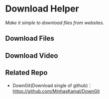 # Download Helper
*Make it simple to download files from websites.*

## Download Files


## Download Video


## Related Repo
- DownGit(Download single of github)：https://github.com/MinhasKamal/DownGit
